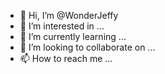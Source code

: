 - 👋 Hi, I’m @WonderJeffy
- 👀 I’m interested in ...
- 🌱 I’m currently learning ...
- 💞️ I’m looking to collaborate on ...
- 📫 How to reach me ...

<!---
WonderJeffy/WonderJeffy is a ✨ special ✨ repository because its `README.md` (this file) appears on your GitHub profile.
You can click the Preview link to take a look at your changes.
--->
